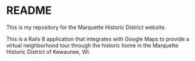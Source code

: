 # README

This is my repository for the Marquette Historic District website.

This is a Rails 8 application that integrates with Google Maps to provide a virtual neighborhood tour through the historic home in the Marquette Historic District of Kewaunee, WI.

